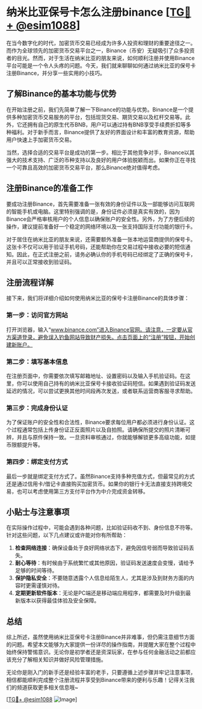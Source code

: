 # 纳米比亚保号卡怎么注册binance [[TG💪+ @esim1088](https://t.me/s/esim1088)]

在当今数字化的时代，加密货币交易已经成为许多人投资和理财的重要途径之一。而作为全球领先的加密货币交易平台之一，Binance（币安）无疑吸引了众多投资者的目光。然而，对于生活在纳米比亚的朋友来说，如何顺利注册并使用Binance平台可能是一个令人头疼的问题。今天，我们就来聊聊如何通过纳米比亚的保号卡注册Binance，并分享一些实用的小技巧。

## 了解Binance的基本功能与优势

在开始注册之前，我们先简单了解一下Binance的功能与优势。Binance是一个提供多种加密货币交易服务的平台，包括现货交易、期货交易以及杠杆交易等。此外，它还拥有自己的原生代币BNB，用户可以通过持有BNB享受手续费折扣等多种福利。对于新手而言，Binance提供了友好的界面设计和丰富的教育资源，帮助用户快速上手加密货币交易。

当然，选择合适的交易平台是成功的第一步。相比于其他竞争对手，Binance以其强大的技术支持、广泛的币种支持以及良好的用户体验脱颖而出。如果你正在寻找一个可靠且高效的加密货币交易平台，那么Binance绝对值得考虑。

## 注册Binance的准备工作

要成功注册Binance，首先需要准备一张有效的身份证件以及一部能够访问互联网的智能手机或电脑。这里特别强调的是，身份证件必须是真实有效的，因为Binance会严格审核用户的个人信息以确保账户的安全性。另外，为了方便后续的操作，建议提前准备好一个稳定的网络环境以及一张支持国际支付功能的银行卡。

对于居住在纳米比亚的朋友来说，还需要额外准备一张本地运营商提供的保号卡。这张卡不仅可以用于验证手机号码，还能帮助你在交易过程中接收必要的短信通知。因此，在正式注册之前，请务必确认你的手机号码已经绑定了正确的保号卡，并且可以正常接收到验证码。

## 注册流程详解

接下来，我们将详细介绍如何使用纳米比亚的保号卡注册Binance的具体步骤：

### 第一步：访问官方网站

打开浏览器，输入“www.binance.com”进入Binance官网。请注意，一定要从官方渠道登录，避免误入钓鱼网站导致财产损失。点击页面上的“注册”按钮，开始创建新账户。

### 第二步：填写基本信息

在注册页面中，你需要依次填写邮箱地址、设置密码以及输入手机验证码。在这里，你可以使用自己持有的纳米比亚保号卡接收验证码短信。如果遇到验证码发送延迟的情况，可以尝试更换其他时间段再次发送，或者联系运营商客服寻求帮助。

### 第三步：完成身份认证

为了保证账户的安全性和合法性，Binance要求每位用户都必须进行身份认证。这个过程通常包括上传身份证正反面照片以及自拍照。请确保所提交的照片清晰可辨，并且与原件保持一致。一旦资料审核通过，你就能够解锁更多高级功能，如提币限额提升等。

### 第四步：绑定支付方式

最后一步就是绑定支付方式了。虽然Binance支持多种充值方式，但最常见的方式还是通过信用卡/借记卡直接购买加密货币。如果你的银行卡无法直接支持跨境交易，也可以考虑使用第三方支付平台作为中介完成资金转移。

## 小贴士与注意事项

在实际操作过程中，可能会遇到各种问题，比如验证码收不到、身份信息不符等。针对这些问题，以下几点建议或许能对你有所帮助：

1. **检查网络连接**：确保设备处于良好网络状态下，避免因信号弱而导致验证码丢失。
2. **耐心等待**：有时候由于系统繁忙或其他原因，验证码发送速度会变慢，请给予足够的时间等待。
3. **保护隐私安全**：不要随意透露个人信息给陌生人，尤其是涉及到财务方面的内容时更需谨慎对待。
4. **定期更新软件版本**：无论是PC端还是移动端应用程序，都需要及时升级到最新版本以获得最佳体验及安全保障。

## 总结

综上所述，虽然使用纳米比亚保号卡注册Binance并非难事，但仍需注意细节方面的问题。希望本文能够为大家提供一份详尽的操作指南，并提醒大家在整个过程中始终保持警惕意识。无论你是初学者还是资深玩家，在参与任何金融活动之前都应该充分了解相关知识并做好风险管理措施。

无论你是刚入门的新手还是经验丰富的老手，只要遵循上述步骤并牢记注意事项，相信都能顺利完成整个注册流程并享受到Binance带来的便利与乐趣！记得关注我们的频道获取更多相关信息哦~

[[TG💪+ @esim1088](https://t.me/s/esim1088) ![Image](https://i.postimg.cc/4NQfJmqS/Snipaste-2025-05-13-00-14-12.png)]